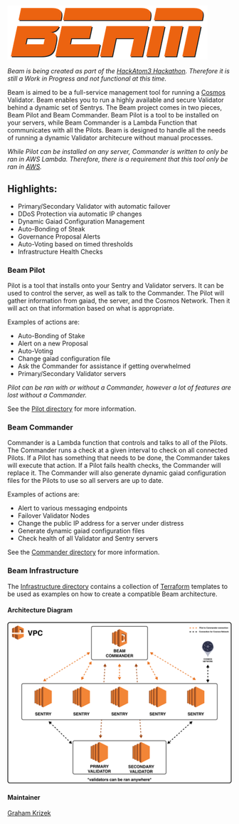 ![beam-logo.png](files/beam-logo.png)

_Beam is being created as part of the [HackAtom3 Hackathon](https://blog.cosmos.network/announcement-hackatom3-is-live-83c3492a45e5). Therefore it is still a Work in Progress and not functional at this time._

Beam is aimed to be a full-service management tool for running a [Cosmos](https://cosmos.network) Validator. Beam enables you to run a highly available and secure Validator behind a dynamic set of Sentrys. The Beam project comes in two pieces, Beam Pilot and Beam Commander. Beam Pilot is a tool to be installed on your servers, while Beam Commander is a Lambda Function that communicates with all the Pilots. Beam is designed to handle all the needs of running a dynamic Validator architecure without manual processes.

_While Pilot can be installed on any server, Commander is written to only be ran in AWS Lambda. Therefore, there is a requirement that this tool only be ran in [AWS](https://aws.amazon.com)._

## Highlights:

- Primary/Secondary Validator with automatic failover
- DDoS Protection via automatic IP changes
- Dynamic Gaiad Configuration Management
- Auto-Bonding of Steak
- Governance Proposal Alerts
- Auto-Voting based on timed thresholds
- Infrastructure Health Checks


### Beam Pilot

Pilot is a tool that installs onto your Sentry and Validator servers. It can be used to control the server, as well as talk to the Commander. The Pilot will gather information from gaiad, the server, and the Cosmos Network. Then it will act on that information based on what is appropriate. 

Examples of actions are:

- Auto-Bonding of Stake
- Alert on a new Proposal
- Auto-Voting
- Change gaiad configuration file
- Ask the Commander for assistance if getting overwhelmed
- Primary/Secondary Validator servers

_Pilot can be ran with or without a Commander, however a lot of features are lost without a Commander._

See the [Pilot directory](./pilot) for more information.


### Beam Commander

Commander is a Lambda function that controls and talks to all of the Pilots. The Commander runs a check at a given interval to check on all connected Pilots. If a Pilot has something that needs to be done, the Commander takes will execute that action. If a Pilot fails health checks, the Commander will replace it. The Commander will also generate dynamic gaiad configuration files for the Pilots to use so all servers are up to date.

Examples of actions are:

- Alert to various messaging endpoints
- Failover Validator Nodes
- Change the public IP address for a server under distress
- Generate dynamic gaiad configuration files
- Check health of all Validator and Sentry servers

See the [Commander directory](./commander) for more information.


### Beam Infrastructure

The [Infrastructure directory](./infrastructure) contains a collection of [Terraform](https://terraform.io) templates to be used as examples on how to create a compatible Beam architecture.


#### Architecture Diagram

![beam-arch.png](files/beam-arch.png)


#### Maintainer

[Graham Krizek](https://github.com/gkrizek)

